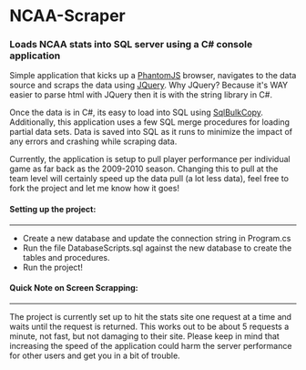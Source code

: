 # NCAA-Scraper
### Loads NCAA stats into SQL server using a C# console application

Simple application that kicks up a [PhantomJS](http://phantomjs.org/) browser, navigates to the data source and scraps the data using [JQuery](https://jquery.com/). Why JQuery? Because it's WAY easier to parse html with JQuery then it is with the string library in C#.

Once the data is in C#, its easy to load into SQL using [SqlBulkCopy](https://msdn.microsoft.com/en-us/library/system.data.sqlclient.sqlbulkcopy(v=vs.110).aspx). Additionally, this application uses a few SQL merge procedures for loading partial data sets. Data is saved into SQL as it runs to minimize the impact of any errors and crashing while scraping data.

Currently, the application is setup to pull player performance per individual game as far back as the 2009-2010 season. Changing this to pull at the team level will certainly speed up the data pull (a lot less data), feel free to fork the project and let me know how it goes!

#### Setting up the project:
------
* Create a new database and update the connection string in Program.cs
* Run the file DatabaseScripts.sql against the new database to create the tables and procedures.
* Run the project!

#### Quick Note on Screen Scrapping:
------
The project is currently set up to hit the stats site one request at a time and waits until the request is returned. This works out to be about 5 requests a minute, not fast, but not damaging to their site. Please keep in mind that increasing the speed of the application could harm the server performance for other users and get you in a bit of trouble.
